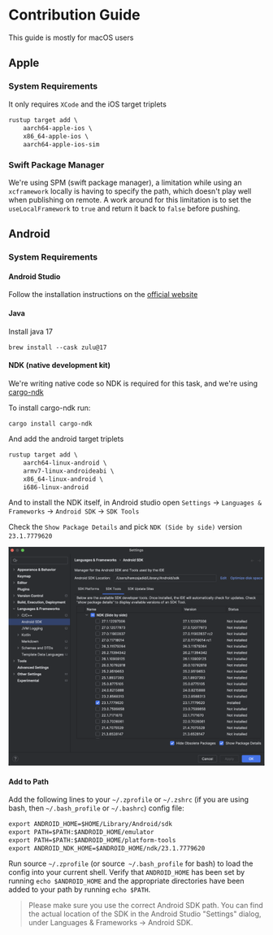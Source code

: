 # Contribution Guide

This guide is mostly for macOS users

## Apple

### System Requirements

It only requires `XCode` and the iOS target triplets

```shell
rustup target add \
    aarch64-apple-ios \
    x86_64-apple-ios \
    aarch64-apple-ios-sim
```

### Swift Package Manager

We're using SPM (swift package manager), a limitation while using an `xcframework` locally is having to specify the path,
which doesn't play well when publishing on remote. A work around for this limitation is to set the `useLocalFramework` to
`true` and return it back to `false` before pushing.

## Android

### System Requirements

#### Android Studio

Follow the installation instructions on the [official website](https://developer.android.com/studio)

#### Java

Install java 17

```shell
brew install --cask zulu@17
```

#### NDK (native development kit)

We're writing native code so NDK is required for this task, and we're using
[cargo-ndk](https://github.com/bbqsrc/cargo-ndk)

To install cargo-ndk run:

```shell
cargo install cargo-ndk
```

And add the android target triplets

```shell
rustup target add \
    aarch64-linux-android \
    armv7-linux-androideabi \
    x86_64-linux-android \
    i686-linux-android
```

And to install the NDK itself, in Android studio open `Settings` → `Languages & Frameworks` →
`Android SDK` → `SDK Tools`

Check the `Show Package Details` and pick `NDK (Side by side)` version `23.1.7779620`

![android studio ndk](./android_studio_ndk.png)

#### Add to Path

Add the following lines to your `~/.zprofile` or `~/.zshrc` (if you are using bash, then `~/.bash_profile`
or `~/.bashrc`) config file:

```shell
export ANDROID_HOME=$HOME/Library/Android/sdk
export PATH=$PATH:$ANDROID_HOME/emulator
export PATH=$PATH:$ANDROID_HOME/platform-tools
export ANDROID_NDK_HOME=$ANDROID_HOME/ndk/23.1.7779620
```

Run source `~/.zprofile` (or source` ~/.bash_profile` for bash) to load the config into your current shell.
Verify that `ANDROID_HOME` has been set by running `echo $ANDROID_HOME` and the appropriate directories have
been added to your path by running `echo $PATH`.

> Please make sure you use the correct Android SDK path. You can find the actual location of the SDK in the
> Android Studio "Settings" dialog, under Languages & Frameworks → Android SDK.
